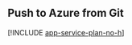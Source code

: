 ## <a name="push-to-azure-from-git"></a>Push to Azure from Git

[!INCLUDE [app-service-plan-no-h](app-service-web-git-push-to-azure-no-h.md)]